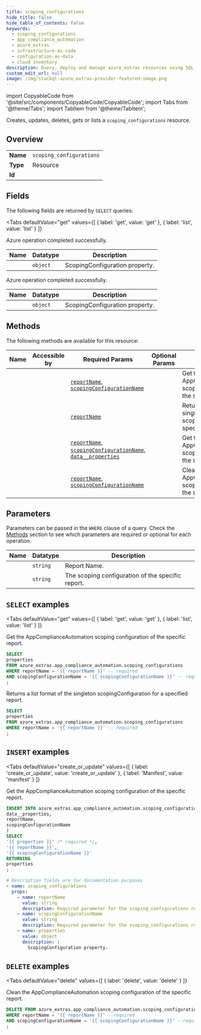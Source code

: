```yaml
--- 
title: scoping_configurations
hide_title: false
hide_table_of_contents: false
keywords:
  - scoping_configurations
  - app_compliance_automation
  - azure_extras
  - infrastructure-as-code
  - configuration-as-data
  - cloud inventory
description: Query, deploy and manage azure_extras resources using SQL
custom_edit_url: null
image: /img/stackql-azure_extras-provider-featured-image.png
---
```


import CopyableCode from '@site/src/components/CopyableCode/CopyableCode';
import Tabs from '@theme/Tabs';
import TabItem from '@theme/TabItem';

Creates, updates, deletes, gets or lists a <code>scoping_configurations</code> resource.

## Overview
<table><tbody>
<tr><td><b>Name</b></td><td><code>scoping_configurations</code></td></tr>
<tr><td><b>Type</b></td><td>Resource</td></tr>
<tr><td><b>Id</b></td><td><CopyableCode code="azure_extras.app_compliance_automation.scoping_configurations" /></td></tr>
</tbody></table>

## Fields

The following fields are returned by `SELECT` queries:

<Tabs
    defaultValue="get"
    values={[
        { label: 'get', value: 'get' },
        { label: 'list', value: 'list' }
    ]}
>
<TabItem value="get">

Azure operation completed successfully.

<table>
<thead>
    <tr>
    <th>Name</th>
    <th>Datatype</th>
    <th>Description</th>
    </tr>
</thead>
<tbody>
<tr>
    <td><CopyableCode code="properties" /></td>
    <td><code>object</code></td>
    <td>ScopingConfiguration property.</td>
</tr>
</tbody>
</table>
</TabItem>
<TabItem value="list">

Azure operation completed successfully.

<table>
<thead>
    <tr>
    <th>Name</th>
    <th>Datatype</th>
    <th>Description</th>
    </tr>
</thead>
<tbody>
<tr>
    <td><CopyableCode code="properties" /></td>
    <td><code>object</code></td>
    <td>ScopingConfiguration property.</td>
</tr>
</tbody>
</table>
</TabItem>
</Tabs>

## Methods

The following methods are available for this resource:

<table>
<thead>
    <tr>
    <th>Name</th>
    <th>Accessible by</th>
    <th>Required Params</th>
    <th>Optional Params</th>
    <th>Description</th>
    </tr>
</thead>
<tbody>
<tr>
    <td><a href="#get"><CopyableCode code="get" /></a></td>
    <td><CopyableCode code="select" /></td>
    <td><a href="#parameter-reportName"><code>reportName</code></a>, <a href="#parameter-scopingConfigurationName"><code>scopingConfigurationName</code></a></td>
    <td></td>
    <td>Get the AppComplianceAutomation scoping configuration of the specific report.</td>
</tr>
<tr>
    <td><a href="#list"><CopyableCode code="list" /></a></td>
    <td><CopyableCode code="select" /></td>
    <td><a href="#parameter-reportName"><code>reportName</code></a></td>
    <td></td>
    <td>Returns a list format of the singleton scopingConfiguration for a specified report.</td>
</tr>
<tr>
    <td><a href="#create_or_update"><CopyableCode code="create_or_update" /></a></td>
    <td><CopyableCode code="insert" /></td>
    <td><a href="#parameter-reportName"><code>reportName</code></a>, <a href="#parameter-scopingConfigurationName"><code>scopingConfigurationName</code></a>, <a href="#parameter-data__properties"><code>data__properties</code></a></td>
    <td></td>
    <td>Get the AppComplianceAutomation scoping configuration of the specific report.</td>
</tr>
<tr>
    <td><a href="#delete"><CopyableCode code="delete" /></a></td>
    <td><CopyableCode code="delete" /></td>
    <td><a href="#parameter-reportName"><code>reportName</code></a>, <a href="#parameter-scopingConfigurationName"><code>scopingConfigurationName</code></a></td>
    <td></td>
    <td>Clean the AppComplianceAutomation scoping configuration of the specific report.</td>
</tr>
</tbody>
</table>

## Parameters

Parameters can be passed in the `WHERE` clause of a query. Check the [Methods](#methods) section to see which parameters are required or optional for each operation.

<table>
<thead>
    <tr>
    <th>Name</th>
    <th>Datatype</th>
    <th>Description</th>
    </tr>
</thead>
<tbody>
<tr id="parameter-reportName">
    <td><CopyableCode code="reportName" /></td>
    <td><code>string</code></td>
    <td>Report Name.</td>
</tr>
<tr id="parameter-scopingConfigurationName">
    <td><CopyableCode code="scopingConfigurationName" /></td>
    <td><code>string</code></td>
    <td>The scoping configuration of the specific report.</td>
</tr>
</tbody>
</table>

## `SELECT` examples

<Tabs
    defaultValue="get"
    values={[
        { label: 'get', value: 'get' },
        { label: 'list', value: 'list' }
    ]}
>
<TabItem value="get">

Get the AppComplianceAutomation scoping configuration of the specific report.

```sql
SELECT
properties
FROM azure_extras.app_compliance_automation.scoping_configurations
WHERE reportName = '{{ reportName }}' -- required
AND scopingConfigurationName = '{{ scopingConfigurationName }}' -- required
;
```
</TabItem>
<TabItem value="list">

Returns a list format of the singleton scopingConfiguration for a specified report.

```sql
SELECT
properties
FROM azure_extras.app_compliance_automation.scoping_configurations
WHERE reportName = '{{ reportName }}' -- required
;
```
</TabItem>
</Tabs>


## `INSERT` examples

<Tabs
    defaultValue="create_or_update"
    values={[
        { label: 'create_or_update', value: 'create_or_update' },
        { label: 'Manifest', value: 'manifest' }
    ]}
>
<TabItem value="create_or_update">

Get the AppComplianceAutomation scoping configuration of the specific report.

```sql
INSERT INTO azure_extras.app_compliance_automation.scoping_configurations (
data__properties,
reportName,
scopingConfigurationName
)
SELECT 
'{{ properties }}' /* required */,
'{{ reportName }}',
'{{ scopingConfigurationName }}'
RETURNING
properties
;
```
</TabItem>
<TabItem value="manifest">

```yaml
# Description fields are for documentation purposes
- name: scoping_configurations
  props:
    - name: reportName
      value: string
      description: Required parameter for the scoping_configurations resource.
    - name: scopingConfigurationName
      value: string
      description: Required parameter for the scoping_configurations resource.
    - name: properties
      value: object
      description: |
        ScopingConfiguration property.
```
</TabItem>
</Tabs>


## `DELETE` examples

<Tabs
    defaultValue="delete"
    values={[
        { label: 'delete', value: 'delete' }
    ]}
>
<TabItem value="delete">

Clean the AppComplianceAutomation scoping configuration of the specific report.

```sql
DELETE FROM azure_extras.app_compliance_automation.scoping_configurations
WHERE reportName = '{{ reportName }}' --required
AND scopingConfigurationName = '{{ scopingConfigurationName }}' --required
;
```
</TabItem>
</Tabs>
